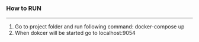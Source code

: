### How to RUN
---

1. Go to project folder and run following command: docker-compose up
2. When dokcer will be started go to localhost:9054
